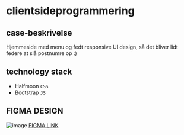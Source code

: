 # clientsideprogrammering

## case-beskrivelse
Hjemmeside med menu og fedt responsive UI design, så det bliver lidt federe at slå postnumre op :)

## technology stack
- Halfmoon `CSS`
- Bootstrap `JS`

## FIGMA DESIGN
![image](https://user-images.githubusercontent.com/89590445/216931174-a1fd4c3f-3e8d-4673-86ca-2f2a614cbc82.png)
[FIGMA LINK](https://www.figma.com/file/6QXg4Iv2kpDNPYfROlfZBQ/test?node-id=0%3A1&t=nuxiPZV80WBuzRGj-1)
